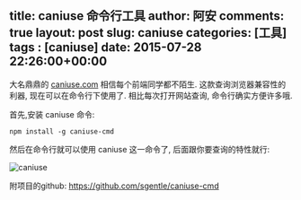 title: caniuse 命令行工具
author: 阿安
comments: true
layout: post
slug: caniuse
categories: [工具]
tags : [caniuse]
date: 2015-07-28 22:26:00+00:00
---

大名鼎鼎的 [caniuse.com](http://caniuse.com/) 相信每个前端同学都不陌生.
这款查询浏览器兼容性的利器, 现在可以在命令行下使用了. 相比每次打开网站查询, 命令行确实方便许多哦.

首先,安装 caniuse 命令:

    npm install -g caniuse-cmd

然后在命令行就可以使用 caniuse 这一命令了, 后面跟你要查询的特性就行:

![caniuse](http://cssha.com/assets/img/caniuse1.png)

附项目的github: https://github.com/sgentle/caniuse-cmd